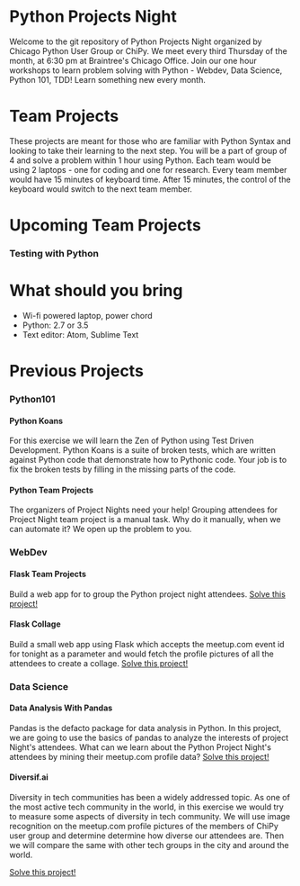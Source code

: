 # Python Projects Night
Welcome to the git repository of Python Projects Night organized by Chicago Python User Group or ChiPy.
We meet every third Thursday of the month, at 6:30 pm at Braintree's Chicago Office.
Join our one hour workshops to learn problem solving with Python - Webdev, Data Science, Python 101, TDD! Learn something new every month.

# Team Projects
These projects are meant for those who are familiar with Python Syntax and looking to take their learning to the next step.
You will be a part of group of 4 and solve a problem within 1 hour using Python.
Each team would be using 2 laptops - one for coding and one for research.
Every team member would have 15 minutes of keyboard time.
After 15 minutes, the control of the keyboard would switch to the next team member.


# Upcoming Team Projects
### Testing with Python


# What should you bring
* Wi-fi powered laptop, power chord
* Python: 2.7 or 3.5
* Text editor: Atom, Sublime Text

# Previous Projects
### Python101
#### Python Koans
For this exercise we will learn the Zen of Python using Test Driven Development.
Python Koans is a suite of broken tests, which are written against Python code that demonstrate how to Pythonic code.
Your job is to fix the broken tests by filling in the missing parts of the code.

#### Python Team Projects
The organizers of Project Nights need your help! Grouping attendees for Project Night team project is a manual task. Why do it manually, when we can automate it? We open up the problem to you.


### WebDev
#### Flask Team Projects
Build a web app for to group the Python project night  attendees.
[Solve this project!](problems/webdev/flask_team_project)


#### Flask Collage
Build a small web app using Flask which accepts the meetup.com event id for tonight
as a parameter and would fetch the profile pictures of all the attendees to create a
collage.
[Solve this project!](problems/webdev/flask_collage)


### Data Science

#### Data Analysis With Pandas
Pandas is the defacto package for data analysis in Python. In this project, we are going to use the basics of pandas to analyze the interests of project Night's attendees. What can we learn about the Python Project Night's attendees by mining their meetup.com
profile data?
[Solve this project!](problems/data_science/Analysis-Workshop.ipynb)


#### Diversif.ai
Diversity in tech communities has been a widely addressed topic. As one of the most active tech community in the world, in this exercise we would try to measure some aspects of diversity in tech community. We will use image recognition on the meetup.com profile pictures of the members of ChiPy user group and determine determine how diverse our attendees are. Then we will compare the same with other tech groups in the city and around the world.

[Solve this project!](problems/data_science/diversif.ai.ipynb)
